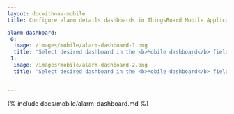```yaml
---
layout: docwithnav-mobile
title: Configure alarm details dashboards in ThingsBoard Mobile Application

alarm-dashboard:
 0:
  image: /images/mobile/alarm-dashboard-1.png
  title: 'Select desired dashboard in the <b>Mobile dashboard</b> field'
 1:
  image: /images/mobile/alarm-dashboard-2.png
  title: 'Select desired dashboard in the <b>Mobile dashboard</b> field'


---
```


{% include docs/mobile/alarm-dashboard.md %}
